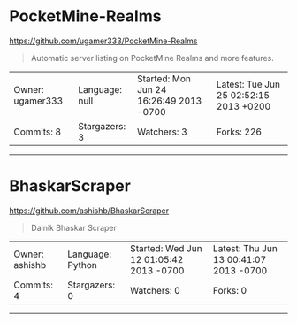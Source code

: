 # PocketMine-Realms

https://github.com/ugamer333/PocketMine-Realms
<blockquote>
Automatic server listing on PocketMine Realms and more features.
</blockquote>

<table>
<tr><td>Owner: ugamer333</td>
    <td>Language: null</td>
    <td>Started: Mon Jun 24 16:26:49 2013 -0700</td>
    <td>Latest: Tue Jun 25 02:52:15 2013 +0200</td></tr>
<tr><td>Commits: 8</td>
    <td>Stargazers: 3</td>
    <td>Watchers: 3</td>
    <td>Forks: 226</td></tr>
</table>

---

# BhaskarScraper

https://github.com/ashishb/BhaskarScraper
<blockquote>
Dainik Bhaskar Scraper
</blockquote>

<table>
<tr><td>Owner: ashishb</td>
    <td>Language: Python</td>
    <td>Started: Wed Jun 12 01:05:42 2013 -0700</td>
    <td>Latest: Thu Jun 13 00:41:07 2013 -0700</td></tr>
<tr><td>Commits: 4</td>
    <td>Stargazers: 0</td>
    <td>Watchers: 0</td>
    <td>Forks: 0</td></tr>
</table>

---

